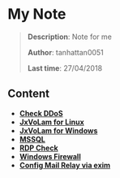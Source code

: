 # My Note

> **Description**: Note for me
>
> **Author**: tanhattan0051
>
> **Last time**: 27/04/2018
## Content

* **[Check DDoS](./Check-Ddos.md)**
* **[JxVoLam for Linux](./JxVoLam-Linux.md)**
* **[JxVoLam for Windows](./JxVoLam-Win.md)**
* **[MSSQL](./MSSQL.md)**
* **[RDP Check](./RDP-Check.md)**
* **[Windows Firewall](./Windows-Firewall.md)**
* **[Config Mail Relay via exim](./Mail-Relay-Config.md)**
